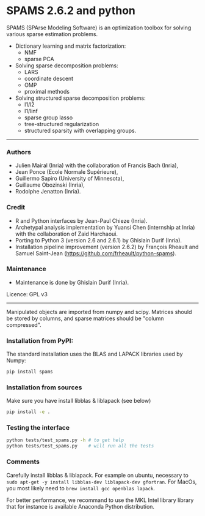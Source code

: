 
# SPAMS 2.6.2 and python

SPAMS (SPArse Modeling Software) is an optimization toolbox for solving various sparse estimation problems.

-   Dictionary learning and matrix factorization:
	- NMF
	- sparse PCA
-   Solving sparse decomposition problems:
	- LARS
	- coordinate descent
	- OMP
	- proximal methods
-   Solving structured sparse decomposition problems:
	- l1/l2
	- l1/linf
	- sparse group lasso
	- tree-structured regularization
	- structured sparsity with overlapping groups.

---

### Authors

* Julien Mairal (Inria) with the collaboration of Francis Bach (Inria),
* Jean Ponce (Ecole Normale Supérieure),
* Guillermo Sapiro (University of Minnesota),
* Guillaume Obozinski (Inria),
* Rodolphe Jenatton (Inria).

### Credit

* R and Python interfaces by Jean-Paul Chieze (Inria).
* Archetypal analysis implementation by Yuansi Chen (internship at Inria) with the collaboration of Zaid Harchaoui.
* Porting to Python 3 (version 2.6 and 2.6.1) by Ghislain Durif (Inria).
* Installation pipeline improvement (version 2.6.2) by François Rheault and Samuel Saint-Jean (https://github.com/frheault/python-spams).

### Maintenance

* Maintenance is done by Ghislain Durif (Inria).

Licence: GPL v3

---

Manipulated objects are imported from numpy and scipy. Matrices should be stored by columns, and sparse matrices should be "column compressed".

### Installation from PyPI:

The standard installation uses the BLAS and LAPACK libraries used by Numpy:
```bash
pip install spams
```

### Installation from sources

Make sure you have install libblas & liblapack (see below)
```bash
pip install -e .
```


### Testing the interface

```bash
python tests/test_spams.py -h # to get help
python tests/test_spams.py    # will run all the tests
```

### Comments

Carefully install libblas & liblapack. For example on ubuntu, necessary to `sudo apt-get -y install libblas-dev liblapack-dev gfortran`. For MacOs, you most likely need to `brew install gcc openblas lapack`.

For better performance, we recommand to use the MKL Intel library library that for instance is available Anaconda Python distribution.
